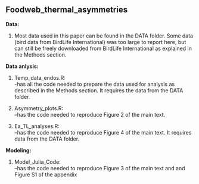 ## Foodweb_thermal_asymmetries

**Data:**
1) Most data used in this paper can be found in the DATA folder. Some data (bird data from BirdLife International) was too large to report here, but can still be freely downloaded from BirdLife International as explained in the Methods section. 

**Data anlysis:**
1) Temp_data_endos.R:\
      -has all the code needed to prepare the data used for analysis as described in the Methods section. It requires the data        from the DATA folder.

2) Asymmetry_plots.R:\
      –has the code needed to reproduce Figure 2 of the main text. 

3) Ea_TL_analyses.R:\
      –has the code needed to reproduce Figure 4 of the main text. It requires data from the DATA folder.

**Modeling:**
1) Model_Julia_Code:\
      –has the code needed to reproduce Figure 3 of the main text and and Figure S1 of the appendix 

